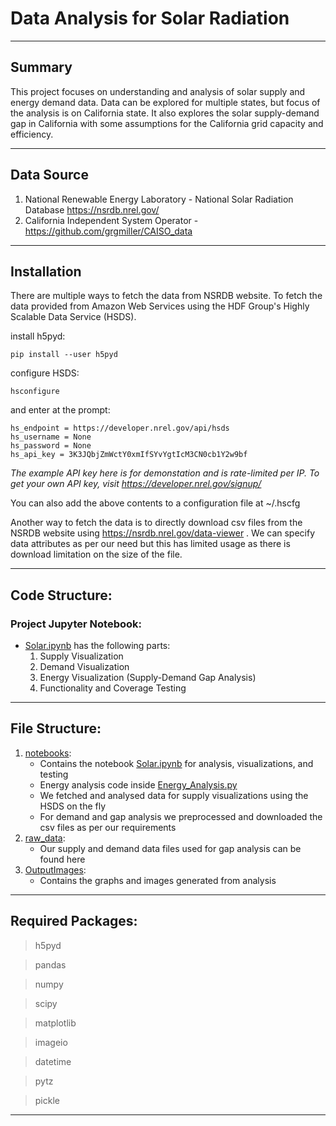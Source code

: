 # Data Analysis for Solar Radiation

---
## Summary
This project focuses on understanding and analysis of solar supply and energy demand data. Data can be explored for multiple states, but focus of the analysis is on California state. It also explores the solar supply-demand gap in California with some assumptions for the California grid capacity and efficiency. 

---

## Data Source
1. National Renewable Energy Laboratory - National Solar Radiation Database https://nsrdb.nrel.gov/
2. California Independent System Operator - https://github.com/grgmiller/CAISO_data

---

## Installation

There are multiple ways to fetch the data from NSRDB website. 
To fetch the data provided from Amazon Web Services using the HDF Group's Highly Scalable Data Service (HSDS).

install h5pyd:

```
pip install --user h5pyd
```

configure HSDS:

```
hsconfigure
```

and enter at the prompt:

```
hs_endpoint = https://developer.nrel.gov/api/hsds
hs_username = None
hs_password = None
hs_api_key = 3K3JQbjZmWctY0xmIfSYvYgtIcM3CN0cb1Y2w9bf
```

*The example API key here is for demonstation and is rate-limited per IP. To get your own API key, visit https://developer.nrel.gov/signup/*

You can also add the above contents to a configuration file at ~/.hscfg

Another way to fetch the data is to directly download csv files from the NSRDB website using https://nsrdb.nrel.gov/data-viewer . 
We can specify data attributes as per our need but this has limited usage as there is download limitation on the size of the file.

---
## Code Structure:

### Project Jupyter Notebook:
- [Solar.ipynb](./notebooks/Solar.ipynb) has the following parts:
	1. Supply Visualization
 	2. Demand Visualization
  	3. Energy Visualization (Supply-Demand Gap Analysis)
  	4. Functionality and Coverage Testing
---

## File Structure:
1. [notebooks](./notebooks):
	- Contains the notebook [Solar.ipynb](./notebooks/Solar.ipynb) for analysis, visualizations, and testing
 	- Energy analysis code inside [Energy_Analysis.py](./notebooks/Energy_Analysis.py)
    - We fetched and analysed data for supply visualizations using the HSDS on the fly
    - For demand and gap analysis we preprocessed and downloaded the csv files as per our requirements
2. [raw_data](./raw_data/):
    - Our supply and demand data files used for gap analysis can be found here
3. [OutputImages](./raw_data/):
     - Contains the graphs and images generated from analysis

---

## Required Packages:
> h5pyd

> pandas

> numpy

> scipy

> matplotlib

> imageio

> datetime

> pytz

> pickle

---
